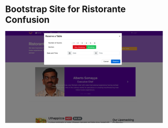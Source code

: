 # Bootstrap Site for Ristorante Confusion 

![alt picture](https://github.com/heniam/Bootstrap/blob/master/Screenshots%20of%20assignmnets/Assignment%203%20--%20modal.png)
